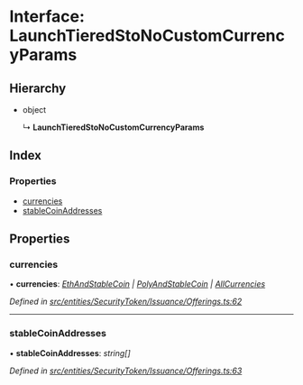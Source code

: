 # Interface: LaunchTieredStoNoCustomCurrencyParams

## Hierarchy

* object

  ↳ **LaunchTieredStoNoCustomCurrencyParams**

## Index

### Properties

* [currencies](_entities_securitytoken_issuance_offerings_.launchtieredstonocustomcurrencyparams.md#currencies)
* [stableCoinAddresses](_entities_securitytoken_issuance_offerings_.launchtieredstonocustomcurrencyparams.md#stablecoinaddresses)

## Properties

###  currencies

• **currencies**: *[EthAndStableCoin](../modules/_entities_securitytoken_issuance_offerings_.md#ethandstablecoin) | [PolyAndStableCoin](../modules/_entities_securitytoken_issuance_offerings_.md#polyandstablecoin) | [AllCurrencies](../modules/_entities_securitytoken_issuance_offerings_.md#allcurrencies)*

*Defined in [src/entities/SecurityToken/Issuance/Offerings.ts:62](https://github.com/PolymathNetwork/polymath-sdk/blob/e8bbc1e/src/entities/SecurityToken/Issuance/Offerings.ts#L62)*

___

###  stableCoinAddresses

• **stableCoinAddresses**: *string[]*

*Defined in [src/entities/SecurityToken/Issuance/Offerings.ts:63](https://github.com/PolymathNetwork/polymath-sdk/blob/e8bbc1e/src/entities/SecurityToken/Issuance/Offerings.ts#L63)*
